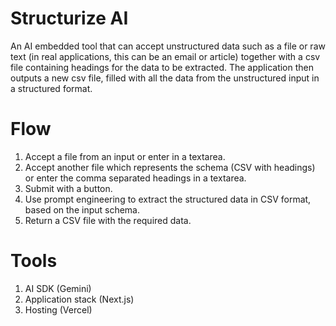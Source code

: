 # Structurize AI

An AI embedded tool that can accept unstructured data such as a file or raw text (in real applications, this can be an email or article) together with a csv file containing headings for the data to be extracted. The application then outputs a new csv file, filled with all the data from the unstructured input in a structured format.

# Flow

1. Accept a file from an input or enter in a textarea.
2. Accept another file which represents the schema (CSV with headings) or enter the comma separated headings in a textarea.
3. Submit with a button.
4. Use prompt engineering to extract the structured data in CSV format, based on the input schema.
5. Return a CSV file with the required data.

# Tools

1. AI SDK (Gemini)
2. Application stack (Next.js)
3. Hosting (Vercel)
